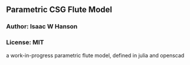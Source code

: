 ## Parametric CSG Flute Model
### Author: Isaac W Hanson
### License: MIT

a work-in-progress parametric flute model, defined in julia and openscad
